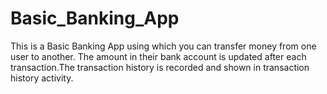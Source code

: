 # Basic_Banking_App

This is a Basic Banking App using which you can transfer money from one user to another. The amount in their bank account is updated after each transaction.The transaction history is recorded and shown in transaction history activity.
